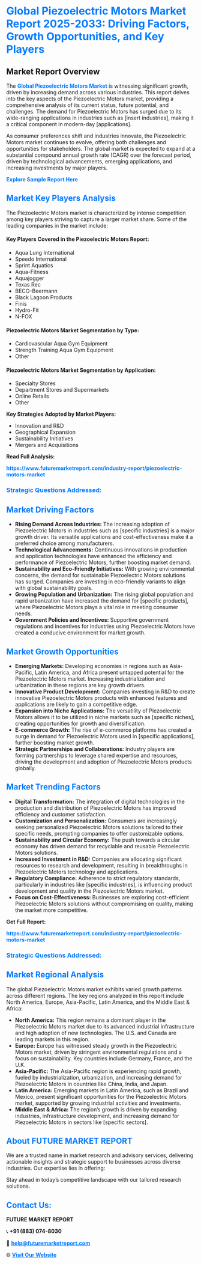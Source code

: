 <h1 style="color: #007BFF;">Global Piezoelectric Motors Market Report 2025-2033: Driving Factors, Growth Opportunities, and Key Players</h1>

<section id="overview">
<h2>Market Report Overview</h2>
<p>The <a href="https://www.futuremarketreport.com/industry-report/piezoelectric-motors-market" style="color: #007BFF; text-decoration: none;"><strong>Global Piezoelectric Motors Market</strong></a> is witnessing significant growth, driven by increasing demand across various industries. This report delves into the key aspects of the Piezoelectric Motors market, providing a comprehensive analysis of its current status, future potential, and challenges. The demand for Piezoelectric Motors has surged due to its wide-ranging applications in industries such as [insert industries], making it a critical component in modern-day [applications].</p>
<p>As consumer preferences shift and industries innovate, the Piezoelectric Motors market continues to evolve, offering both challenges and opportunities for stakeholders. The global market is expected to expand at a substantial compound annual growth rate (CAGR) over the forecast period, driven by technological advancements, emerging applications, and increasing investments by major players.</p>
</section>

<section id="overview">
<p><a href="https://www.futuremarketreport.com/request-sample/reportId=32659" style="color: #007BFF; text-decoration: none;"><strong>Explore Sample Report Here</strong></a></p>
</section>

<section id="key-players">
<h2 style="color: #007BFF;">Market Key Players Analysis</h2>
<p>The Piezoelectric Motors market is characterized by intense competition among key players striving to capture a larger market share. Some of the leading companies in the market include:</p>
<h4>Key Players Covered in the Piezoelectric Motors Report:</h4>
<ul><li>Aqua Lung International</li><li>Speedo International</li><li>Sprint Aquatics</li><li>Aqua-Fitness</li><li>Aquajogger</li><li>Texas Rec</li><li>BECO-Beermann</li><li>Black Lagoon Products</li><li>Finis</li><li>Hydro-Fit</li><li>N-FOX</li></ul>
<h4>Piezoelectric Motors Market Segmentation by Type:</h4>
<ul><li>Cardiovascular Aqua Gym Equipment</li><li>Strength Training Aqua Gym Equipment</li><li>Other</li></ul>

<h4>Piezoelectric Motors Market Segmentation by Application:</h4>
<ul><li>Specialty Stores</li><li>Department Stores and Supermarkets</li><li>Online Retails</li><li>Other</li></ul>
<p><strong>Key Strategies Adopted by Market Players:</strong></p>
<ul>
<li>Innovation and R&D</li>
<li>Geographical Expansion</li>
<li>Sustainability Initiatives</li>
<li>Mergers and Acquisitions</li>
</ul>
</section>

<section>
<p><strong>Read Full Analysis: </strong></p><a href="https://www.futuremarketreport.com/industry-report/piezoelectric-motors-market" style="color: #007BFF; text-decoration: none;"><strong>https://www.futuremarketreport.com/industry-report/piezoelectric-motors-market</strong></a>
<h3 style="color: #007BFF;">Strategic Questions Addressed:</h3>
</section>

<section id="driving-factors">
<h2 style="color: #007BFF;">Market Driving Factors</h2>
<ul>
<li><strong>Rising Demand Across Industries:</strong> The increasing adoption of Piezoelectric Motors in industries such as [specific industries] is a major growth driver. Its versatile applications and cost-effectiveness make it a preferred choice among manufacturers.</li>
<li><strong>Technological Advancements:</strong> Continuous innovations in production and application technologies have enhanced the efficiency and performance of Piezoelectric Motors, further boosting market demand.</li>
<li><strong>Sustainability and Eco-Friendly Initiatives:</strong> With growing environmental concerns, the demand for sustainable Piezoelectric Motors solutions has surged. Companies are investing in eco-friendly variants to align with global sustainability goals.</li>
<li><strong>Growing Population and Urbanization:</strong> The rising global population and rapid urbanization have increased the demand for [specific products], where Piezoelectric Motors plays a vital role in meeting consumer needs.</li>
<li><strong>Government Policies and Incentives:</strong> Supportive government regulations and incentives for industries using Piezoelectric Motors have created a conducive environment for market growth.</li>
</ul>
</section>

<section id="growth-opportunities">
<h2 style="color: #007BFF;">Market Growth Opportunities</h2>
<ul>
<li><strong>Emerging Markets:</strong> Developing economies in regions such as Asia-Pacific, Latin America, and Africa present untapped potential for the Piezoelectric Motors market. Increasing industrialization and urbanization in these regions are key growth drivers.</li>
<li><strong>Innovative Product Development:</strong> Companies investing in R&D to create innovative Piezoelectric Motors products with enhanced features and applications are likely to gain a competitive edge.</li>
<li><strong>Expansion into Niche Applications:</strong> The versatility of Piezoelectric Motors allows it to be utilized in niche markets such as [specific niches], creating opportunities for growth and diversification.</li>
<li><strong>E-commerce Growth:</strong> The rise of e-commerce platforms has created a surge in demand for Piezoelectric Motors used in [specific applications], further boosting market growth.</li>
<li><strong>Strategic Partnerships and Collaborations:</strong> Industry players are forming partnerships to leverage shared expertise and resources, driving the development and adoption of Piezoelectric Motors products globally.</li>
</ul>
</section>

<section id="trending-factors">
<h2 style="color: #007BFF;">Market Trending Factors</h2>
<ul>
<li><strong>Digital Transformation:</strong> The integration of digital technologies in the production and distribution of Piezoelectric Motors has improved efficiency and customer satisfaction.</li>
<li><strong>Customization and Personalization:</strong> Consumers are increasingly seeking personalized Piezoelectric Motors solutions tailored to their specific needs, prompting companies to offer customizable options.</li>
<li><strong>Sustainability and Circular Economy:</strong> The push towards a circular economy has driven demand for recyclable and reusable Piezoelectric Motors solutions.</li>
<li><strong>Increased Investment in R&D:</strong> Companies are allocating significant resources to research and development, resulting in breakthroughs in Piezoelectric Motors technology and applications.</li>
<li><strong>Regulatory Compliance:</strong> Adherence to strict regulatory standards, particularly in industries like [specific industries], is influencing product development and quality in the Piezoelectric Motors market.</li>
<li><strong>Focus on Cost-Effectiveness:</strong> Businesses are exploring cost-efficient Piezoelectric Motors solutions without compromising on quality, making the market more competitive.</li>
</ul>
</section>

<section>
<p><strong>Get Full Report: </strong></p><a href="https://www.futuremarketreport.com/industry-report/piezoelectric-motors-market" style="color: #007BFF; text-decoration: none;"><strong>https://www.futuremarketreport.com/industry-report/piezoelectric-motors-market</strong></a>
<h3 style="color: #007BFF;">Strategic Questions Addressed:</h3>
</section>


<section id="regional-analysis">
<h2 style="color: #007BFF;">Market Regional Analysis</h2>
<p>The global Piezoelectric Motors market exhibits varied growth patterns across different regions. The key regions analyzed in this report include North America, Europe, Asia-Pacific, Latin America, and the Middle East & Africa:</p>
<ul>
<li><strong>North America:</strong> This region remains a dominant player in the Piezoelectric Motors market due to its advanced industrial infrastructure and high adoption of new technologies. The U.S. and Canada are leading markets in this region.</li>
<li><strong>Europe:</strong> Europe has witnessed steady growth in the Piezoelectric Motors market, driven by stringent environmental regulations and a focus on sustainability. Key countries include Germany, France, and the U.K.</li>
<li><strong>Asia-Pacific:</strong> The Asia-Pacific region is experiencing rapid growth, fueled by industrialization, urbanization, and increasing demand for Piezoelectric Motors in countries like China, India, and Japan.</li>
<li><strong>Latin America:</strong> Emerging markets in Latin America, such as Brazil and Mexico, present significant opportunities for the Piezoelectric Motors market, supported by growing industrial activities and investments.</li>
<li><strong>Middle East & Africa:</strong> The region’s growth is driven by expanding industries, infrastructure development, and increasing demand for Piezoelectric Motors in sectors like [specific sectors].</li>
</ul>
</section>

<footer>
<h2 style="color: #007BFF;">About FUTURE MARKET REPORT</h2>
<p>We are a trusted name in market research and advisory services, delivering actionable insights and strategic support to businesses across diverse industries. Our expertise lies in offering:</p>

<p>Stay ahead in today’s competitive landscape with our tailored research solutions.</p>

<h2 style="color: #007BFF;">Contact Us:</h2>
<p><strong>FUTURE MARKET REPORT</strong></p>
<p>📞 <strong>+91 (883) 074-8030</strong></p>
<p>📧 <strong><a href="mailto:help@futuremarketreport.com" style="color: #007BFF;">help@futuremarketreport.com</a></strong></p>
<p>🌐 <strong><a href="https://www.futuremarketreport.com/" style="color: #007BFF;">Visit Our Website</a></strong></p>
</footer>